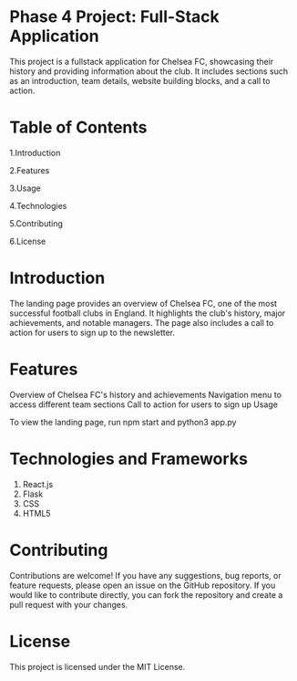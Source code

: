
# Phase 4 Project: Full-Stack Application

This project is a fullstack application for Chelsea FC, showcasing their history and providing information about the club. It includes sections such as an introduction, team details, website building blocks, and a call to action.

# Table of Contents
1.Introduction

2.Features

3.Usage

4.Technologies

5.Contributing

6.License

# Introduction

The landing page provides an overview of Chelsea FC, one of the most successful football clubs in England. It highlights the club's history, major achievements, and notable managers. The page also includes a call to action for users to sign up to the newsletter.

# Features
Overview of Chelsea FC's history and achievements
Navigation menu to access different team sections
Call to action for users to sign up
Usage

To view the landing page, run npm start and python3 app.py

# Technologies and Frameworks
1. React.js
2. Flask
3. CSS
4. HTML5

# Contributing
Contributions are welcome! If you have any suggestions, bug reports, or feature requests, please open an issue on the GitHub repository. If you would like to contribute directly, you can fork the repository and create a pull request with your changes.

# License
This project is licensed under the MIT License.

